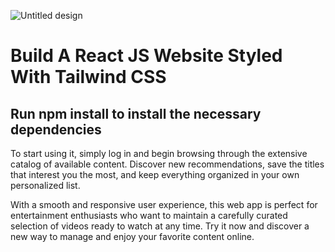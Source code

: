 ![Untitled design](https://github.com/tibirabotto/tibira-netflix/blob/main/public/tibiraflix.gif)

# Build A React JS Website Styled With Tailwind CSS

## Run npm install to install the necessary dependencies

To start using it, simply log in and begin browsing through the extensive catalog of available content. Discover new recommendations, save the titles that interest you the most, and keep everything organized in your own personalized list.

With a smooth and responsive user experience, this web app is perfect for entertainment enthusiasts who want to maintain a carefully curated selection of videos ready to watch at any time. Try it now and discover a new way to manage and enjoy your favorite content online.
